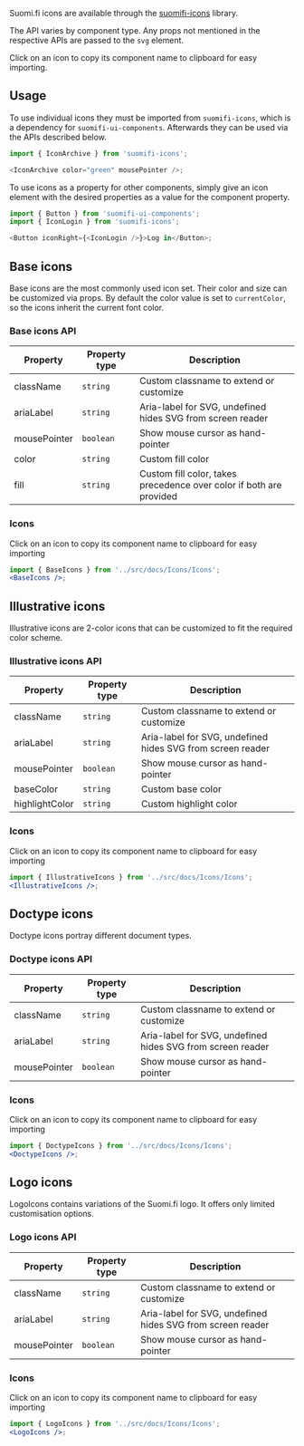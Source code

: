 Suomi.fi icons are available through the [suomifi-icons](https://github.com/vrk-kpa/suomifi-icons) library.

The API varies by component type. Any props not mentioned in the respective APIs are passed to the `svg` element.

Click on an icon to copy its component name to clipboard for easy importing.

## Usage

To use individual icons they must be imported from `suomifi-icons`, which is a dependency for `suomifi-ui-components`. Afterwards they can be used via the APIs described below.

```js
import { IconArchive } from 'suomifi-icons';

<IconArchive color="green" mousePointer />;
```

To use icons as a property for other components, simply give an icon element with the desired properties as a value for the component property.

```js
import { Button } from 'suomifi-ui-components';
import { IconLogin } from 'suomifi-icons';

<Button iconRight={<IconLogin />}>Log in</Button>;
```

## Base icons

Base icons are the most commonly used icon set. Their color and size can be customized via props. By default the color value is set to `currentColor`, so the icons inherit the current font color.

### Base icons API

| Property | Property type | Description |
| --- | --- | --- |
| className | `string` | Custom classname to extend or customize |
| ariaLabel | `string` | Aria-label for SVG, undefined hides SVG from screen reader |
| mousePointer | `boolean` | Show mouse cursor as hand-pointer |
| color | `string` | Custom fill color |
| fill | `string` | Custom fill color, takes precedence over color if both are provided |

### Icons

Click on an icon to copy its component name to clipboard for easy importing

```jsx noeditor
import { BaseIcons } from '../src/docs/Icons/Icons';
<BaseIcons />;
```

## Illustrative icons

Illustrative icons are 2-color icons that can be customized to fit the required color scheme.

### Illustrative icons API

| Property | Property type | Description |
| --- | --- | --- |
| className | `string` | Custom classname to extend or customize |
| ariaLabel | `string` | Aria-label for SVG, undefined hides SVG from screen reader |
| mousePointer | `boolean` | Show mouse cursor as hand-pointer |
| baseColor | `string` | Custom base color |
| highlightColor | `string` | Custom highlight color |

### Icons

Click on an icon to copy its component name to clipboard for easy importing

```jsx noeditor
import { IllustrativeIcons } from '../src/docs/Icons/Icons';
<IllustrativeIcons />;
```

## Doctype icons

Doctype icons portray different document types.

### Doctype icons API

| Property | Property type | Description |
| --- | --- | --- |
| className | `string` | Custom classname to extend or customize |
| ariaLabel | `string` | Aria-label for SVG, undefined hides SVG from screen reader |
| mousePointer | `boolean` | Show mouse cursor as hand-pointer |

### Icons

Click on an icon to copy its component name to clipboard for easy importing

```jsx noeditor
import { DoctypeIcons } from '../src/docs/Icons/Icons';
<DoctypeIcons />;
```

## Logo icons

LogoIcons contains variations of the Suomi.fi logo. It offers only limited customisation options.

### Logo icons API

| Property | Property type | Description |
| --- | --- | --- |
| className | `string` | Custom classname to extend or customize |
| ariaLabel | `string` | Aria-label for SVG, undefined hides SVG from screen reader |
| mousePointer | `boolean` | Show mouse cursor as hand-pointer |

### Icons

Click on an icon to copy its component name to clipboard for easy importing

```jsx noeditor
import { LogoIcons } from '../src/docs/Icons/Icons';
<LogoIcons />;
```
